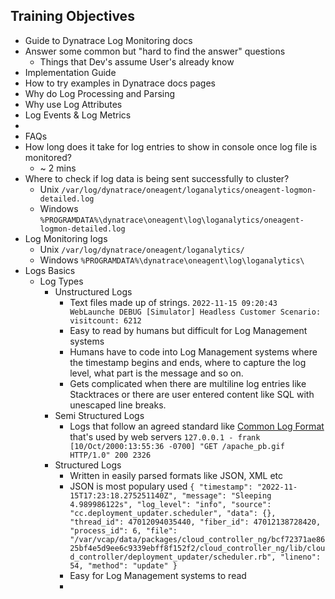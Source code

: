 ## Training Objectives
-  Guide to Dynatrace Log Monitoring docs
- Answer some common but "hard to find the answer" questions
	- Things that Dev's assume User's already know
- Implementation Guide
- How to try examples in Dynatrace docs pages
- Why do Log Processing and Parsing
- Why use Log Attributes
- Log Events & Log Metrics
- 
-  FAQs
- How long does it take for log entries to show in console once log file is monitored?
	- ~ 2 mins
- Where to check if log data is being sent successfully to cluster?
	- Unix
	  `/var/log/dynatrace/oneagent/loganalytics/oneagent-logmon-detailed.log`
	- Windows
	  `%PROGRAMDATA%\dynatrace\oneagent\log\loganalytics/oneagent-logmon-detailed.log`
- Log Monitoring logs
	- Unix
	  `/var/log/dynatrace/oneagent/loganalytics/`
	- Windows
	  `%PROGRAMDATA%\dynatrace\oneagent\log\loganalytics\`
- Logs Basics
	- Log Types
		- Unstructured Logs
			- Text files made up of strings. 
			  `2022-11-15 09:20:43 WebLaunche DEBUG [Simulator] Headless Customer Scenario: visitcount: 6212`
			- Easy to read by humans but difficult for Log Management systems
			- Humans have to code into Log Management systems where the timestamp begins and ends, where to capture the log level, what part is the message and so on.
			- Gets complicated when there are multiline log entries like Stacktraces or there are user entered content like SQL with unescaped line breaks.
		- Semi Structured Logs
			- Logs that follow an agreed standard like [Common Log Format](https://en.wikipedia.org/wiki/Common_Log_Format) that's used by web servers 
			  `127.0.0.1 - frank [10/Oct/2000:13:55:36 -0700] "GET /apache_pb.gif HTTP/1.0" 200 2326`
		- Structured Logs
			- Written in easily parsed formats like JSON, XML etc
			- JSON is most populary used
			  `{ "timestamp": "2022-11-15T17:23:18.275251140Z", "message": "Sleeping 4.989986122s", "log_level": "info", "source": "cc.deployment_updater.scheduler", "data": {}, "thread_id": 47012094035440, "fiber_id": 47012138728420, "process_id": 6, "file": "/var/vcap/data/packages/cloud_controller_ng/bcf72371ae8625bf4e5d9ee6c9339ebff8f152f2/cloud_controller_ng/lib/cloud_controller/deployment_updater/scheduler.rb", "lineno": 54, "method": "update" }`
			- Easy for Log Management systems to read
			- 